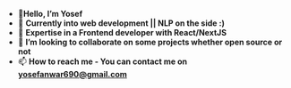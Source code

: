 + 👋**Hello, I’m Yosef**
+ 👀 **Currently into web development || NLP on the side :)**
+ 🌱 **Expertise in a Frontend developer with React/NextJS**
+ 💞️ **I’m looking to collaborate on some projects whether open source or not**
+ 📫 **How to reach me - You can contact me on yosefanwar690@gmail.com**
